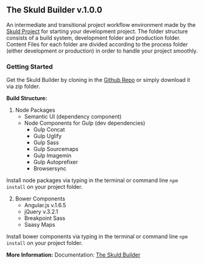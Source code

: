 ## The Skuld Builder v.1.0.0

An intermediate and transitional project workflow environment made by the [Skuld Project](www.facebook.com/miguel.dechavez.3)
for starting your development project. The folder structure consists of a build system, 
development folder and production folder. Content Files for each folder are divided
according to the process folder (either development or production) in order to 
handle your project smoothly.


### Getting Started

Get the Skuld Builder by cloning in the [Github Repo](https://github.com/eclair-29/app-.git)
or simply download it via zip folder.

**Build Structure:**
1. Node Packages
   * Semantic UI (dependency component)
   * Node Components for Gulp (dev dependencies)
     * Gulp Concat
     * Gulp Uglify
     * Gulp Sass
     * Gulp Sourcemaps
     * Gulp Imagemin
     * Gulp Autoprefixer
     * Browsersync

Install node packages via typing in the terminal or command line `npm install` on your project folder.

2. Bower Components
   * Angular.js v.1.6.5
   * jQuery v.3.2.1
   * Breakpoint Sass
   * Saasy Maps


Install bower components via typing in the terminal or command line `npm install` on your project folder.


**More Information:** Documentation: [The Skuld Builder](https://www.facebook.com/miguel.dechavez.3) 



